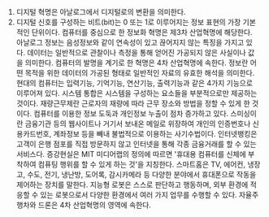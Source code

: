 1. 디지털 혁명은 아날로그에서 디지털로의 변환을 의미한다.
2. 디지털 신호를 구성하는 비트(bit)는 0 또는 1로 이루어지는 정보 표현의 가장 기본적인 단위이다.
컴퓨터를 중심으로 한 정보화 혁명은 제3차 산업혁명에 해당한다.
아날로그 정보는 음성정보와 같이 연속성이 있고 끊어지지 않는 특징을 가지고 있다.
데이터는 일반적으로 관찰이나 측정을 통해 얻어진 가공되지 않은 사실이나 값을 의미한다.
컴퓨터의 발명을 계기로 한 혁명은 4차 산업혁명에 속한다.
정보란 어떤 목적을 위한 데이터의 가공된 형태로 일반적인 자료의 유효한 해석을 의미한다.
현대의 컴퓨터는 입력기능, 기억기능, 연산기능, 출력기능과 같은 4가지 기능으로 이루어져 있다.
시스템 통합은 시스템을 구성하는 요소들을 부분적으로만 제공하는 것이다.
재량근무제란 근로자의 재량에 따라 근무 장소와 방법을 정할 수 있게 한 것이다.
컴퓨터를 이용한 정보 도둑과 개인정보 누출이 점차 증가하고 있다.
스미싱이란 금융기관 등의 웹사이트나 거기서 보내온 메일로 위장하여 개인의 인증번호나 신용카드번호, 계좌정보 등을 빼내 불법적으로 이용하는 사기수법이다.
인터넷뱅킹은 고객이 은행 점포를 직접 방문하지 않고 인터넷을 통해 각종 금융거래를 할 수 있는 서비스다.
증강현실은 MIT 미디어랩의 정의에 따르면 '휴대용 컴퓨터를 신체에 부착하여 컴퓨팅 행위를 할 수 있게 하는 것'을 지칭한다.
스마트홈은 TV, 에어컨, 냉장고, 수도, 전기, 냉난방, 도어록, 감시카메라 등 다양한 분야에서 휴대폰으로 작동을 제어하는 장치를 말한다.
지능형 로봇은 스스로 판단하고 행동하며, 외부 환경에 적응할 수 있는 로봇으로서 다양한 환경에서 여러 가지 업무를 수행할 수 있다.
자율주행차와 드론은 4차 산업혁명의 영역에 속한다.
